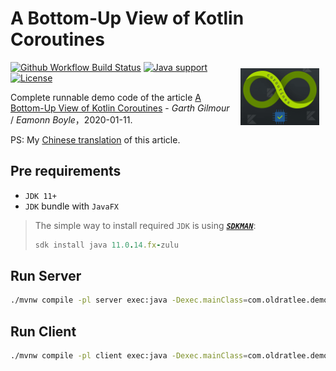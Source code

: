 # A Bottom-Up View of Kotlin Coroutines

<img src="kotlin-coroutines.png" vspace="10px" hspace="10px" align="right" width="25%" >

[![Github Workflow Build Status](https://img.shields.io/github/actions/workflow/status/oldratlee/kotlin-coroutines-bottom-up/ci.yaml?branch=master&logo=github&logoColor=white)](https://github.com/oldratlee/kotlin-coroutines-bottom-up/actions/workflows/ci.yaml)
[![Java support](https://img.shields.io/badge/Java+fx-11+-green?logo=OpenJDK&logoColor=white)](https://openjdk.java.net/)
[![License](https://img.shields.io/badge/license-Apache%202-4D7A97.svg?logo=Apache&logoColor=white)](https://www.apache.org/licenses/LICENSE-2.0.html)

Complete runnable demo code of the article [A Bottom-Up View of Kotlin Coroutines](https://www.infoq.com/articles/kotlin-coroutines-bottom-up/) - _Garth Gilmour_ / _Eamonn Boyle_，2020-01-11.

PS: My [Chinese translation](https://github.com/oldratlee/translations/blob/master/kotlin-coroutines-bottom-up/README.md) of this article.

## Pre requirements

- `JDK 11+`
- `JDK` bundle with `JavaFX`

> The simple way to install required `JDK` is using [**_`SDKMAN`_**](https://sdkman.io/install):
>
> ```ruby
> sdk install java 11.0.14.fx-zulu
> ```

## Run Server

```sh
./mvnw compile -pl server exec:java -Dexec.mainClass=com.oldratlee.demo.koroutines_bottom_up.server.ServerMainKt
```

## Run Client

```sh
./mvnw compile -pl client exec:java -Dexec.mainClass=com.oldratlee.demo.koroutines_bottom_up.client.MyAppKt
```

